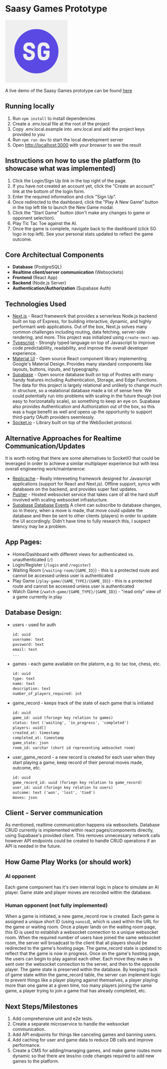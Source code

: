 # Saasy Games Prototype
<img src="public/images/logos/saasy-games-1.png" width="200" />

A live demo of the Saasy Games prototype can be found [here](https://game-platform-mmlg3tt7h-camlough.vercel.app/)

## Running locally
1. Run `npm install` to install dependencies
2. Create a .env.local file at the root of the project
3. Copy .env.local.example into .env.local and add the project keys provided to you
4. Run `npm run dev` to start the local development server
5. Open [http://localhost:3000](http://localhost:3000) with your browser to see the result

## Instructions on how to use the platform (to showcase what was implemented)
1. Click the Login/Sign Up link in the top right of the page.
2. If you have not created an account yet, click the "Create an account" link at the bottom of the login form.
3. Enter the required information and click "Sign Up".
4. Once redirected to the dashboard, click the "Play A New Game" button in the top left tile to launch the New Game modal.
5. Click the "Start Game" button (don't make any changes to game or opponent selection).
6. Play Tic Tac Toe against the AI.
7. Once the game is complete, navigate back to the dashboard (click SG logo in top left). See your personal stats updated to reflect the game outcome. 

## Core Architectual Components
* **Database** (PostgreSQL)
* **Realtime client/server communication** (Websockets)
* **Frontend** (React App)
* **Backend** (Node.js Server) 
* **Authentication/Authorization** (Supabase Auth)

## Technologies Used
* [Next.js](https://nextjs.org/) - React framework that provides a serverless Node.js backend built on top of Express, for building interactive, dynamic, and highly performant web applications. Out of the box, Next.js solves many common challenges including routing, data fetching, server-side rendering, and more. This project was initialized using `create-next-app`.
* [Typescript](https://www.typescriptlang.org/) - Strongly typed language on top of Javascript to improve code predictablility, readability, and improve the overall developer experience. 
* [Material UI](https://mui.com/material-ui/getting-started/overview/) - Open source React component library implementing Google's Material Design. Provides many standard components like layouts, buttons, inputs, and typeography. 
* [Supabase](https://supabase.com/) - Open source database built on top of Postres with many handy features including Authentication, Storage, and Edge Functions. The data for this project is largely relational and unlikely to change much in structure, so a realational database made a lot of sense here. We could potentially run into problems with scaling in the future though (not easy to horizonatally scale), so something to keep an eye on. Supabase also provides Authentication and Authorization out of the box, so this was a huge benefit as well and opens up the opportunity to support third-party OAuth providers seemlessly.
* [Socket.io](https://socket.io/) - Library built on top of the WebSocket protocol.

## Alternative Approaches for Realtime Communication/Updates
It is worth noting that there are some alternatives to SocketIO that could be leveraged in order to achieve a similar multiplayer experience but with less overall engineering work/maintanence:
* [Replicache](https://replicache.dev/) - Really intereseting framework designed for Javascript applications (support for React and Next.js). Offline support, syncs with databases on the backend, and provides super fast updates.
* [Pusher](https://pusher.com/channels) - Hosted websocket service that takes care of all the hard stuff involved with scaling websocket infrastucture.
* [Supabase Database Events](https://supabase.com/docs/reference/javascript/subscribe) A client can subscribe to database changes, so in theory, when a move is made, that move could update the database and then be sent to other clients (players) in order to update the UI accordingly. Didn't have time to fully research this, I suspect latency may be a problem.

## App Pages: 
* Home/Dashboard with different views for authenticated vs. unauthenticated (`/`)
* Login/Register (`/login` and `/register`)
* Waiting Room (`/waiting-room/{GAME_ID}`) - this is a protected route and cannot be accessed unless user is authenticated
* Play Game (`/play-game/{GAME_TYPE}/{GAME_ID}`) - this is a protected route and cannot be accessed unless user is authenticated
* Watch Game (`/watch-game/{GAME_TYPE}/{GAME_ID}`) - "read only" view of a game currently in play

## Database Design:
* users - used for auth
    ```
    id: uuid
    username: text
    password: text
    email: text
    ...
    ```
* games - each game available on the platorm, e.g. tic tac toe, chess, etc. 
    ```
    id: uuid
    type: text
    name: text
    description: text
    number_of_players_required: int
    ```

* game_record - keeps track of the state of each game that is initiated
    ```
    id: uuid
    game_id: uuid (foriegn key relation to games)
    status: text ('waiting', 'in_progress', 'completed')
    players: uuid[]
    created_at: timestamp
    completed_at: timestamp
    game_state: json
    room_id: varchar (short id representing websocket room)
    ```    
* user_game_record - a new record is created for each user when they start playing a game, keep record of their peronal moves made, outcome, etc. 
    ```
    id: uuid
    game_record_id: uuid (foriegn key relation to game_record)
    user_id: uuid (foriegn key relation to users)
    outcome: text ('won', 'lost', 'tied')
    moves: json
    ```
## Client - Server communication
As mentioned, realtime communication happens via websockets. Database CRUD currently is implemented within react pages/components directly, using Supabase's provided client. This removes unnecessary network calls however API endpoints could be created to handle CRUD operations if an API is needed in the future. 

## How Game Play Works (or should work)
### AI opponent
Each game component has it's own internal logic in place to simulate an AI player. Game state and player moves are recorded within the database.

### Human opponent (not fully implemented)
When a game is initiated, a new game_record row is created. Each game is assigned a unique short ID (using `nanoid`), which is used within the URL for the game or waiting room. Once a player lands on the waiting room page, this ID is used to establish a websocket connection to a unique websocket room. When the required number of users have joined the same websocket room, the server will broadcast to the client that all players should be redirected to the game's hosting page. The game_record state is updated to reflect that the game is now in progress. Once on the game's hosting page, the users can begin to play against each other. Each move they make is sent over the websocket connection to the server, and then to the opposite player. The game state is preserved within the database. By keeping track of game state within the game_record table, the server can implement logic to prevent things like a player playing against themselves, a player playing more than one game at a given time, too many players joining the same game, a player trying to join a game that has already completed, etc. 

## Next Steps/Milestones
1. Add comprehensive unit and e2e tests.
2. Create a separate microservice to handle the websocket communication.
3. Add API endpoints for things like canceling games and banning users.
4. Add caching for user and game data to reduce DB calls and improve performance.
5. Create a CMS for adding/managing games, and make game routes more dynamic so that there are less/no code changes required to add new games to the platform. 
 